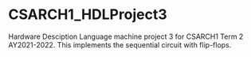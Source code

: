 # CSARCH1_HDLProject3
Hardware Desciption Language machine project 3 for CSARCH1 Term 2 AY2021-2022. This implements the sequential circuit with flip-flops.
